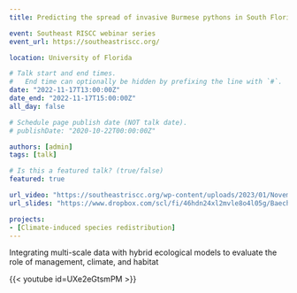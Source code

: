 ```yaml
---
title: Predicting the spread of invasive Burmese pythons in South Florida

event: Southeast RISCC webinar series
event_url: https://southeastriscc.org/

location: University of Florida

# Talk start and end times.
#   End time can optionally be hidden by prefixing the line with `#`.
date: "2022-11-17T13:00:00Z"
date_end: "2022-11-17T15:00:00Z"
all_day: false

# Schedule page publish date (NOT talk date).
# publishDate: "2020-10-22T00:00:00Z"

authors: [admin]
tags: [talk]

# Is this a featured talk? (true/false)
featured: true

url_video: "https://southeastriscc.org/wp-content/uploads/2023/01/November-SE-RISCC-Webinar.mp4"
url_slides: "https://www.dropbox.com/scl/fi/46hdn24xl2mvle8o4l05g/Baecher_et_al_2022_SERISCC.pptx?dl=0&rlkey=1o60hlxckinyvmzzzt09m9yi4"

projects:
- [Climate-induced species redistribution]
---
```


Integrating multi-scale data with hybrid ecological models to evaluate the role of management, climate, and habitat


{{< youtube id=UXe2eGtsmPM >}}
